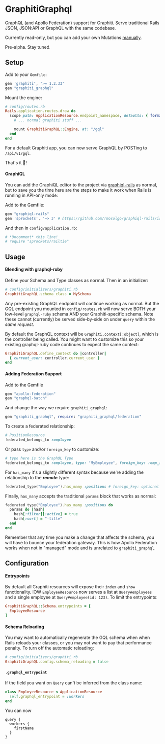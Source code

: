# GraphitiGraphql

GraphQL (and Apollo Federation) support for Graphiti. Serve traditional Rails JSON, JSON:API or GraphQL with the same codebase.

Currently read-only, but you can add your own Mutations [manually](#blending-with-graphql-ruby).

Pre-alpha. Stay tuned.

## Setup

Add to your `Gemfile`:

```rb
gem 'graphiti', ">= 1.2.33"
gem "graphiti_graphql"
```

Mount the engine:

```ruby
# config/routes.rb
Rails.application.routes.draw do
  scope path: ApplicationResource.endpoint_namespace, defaults: { format: :jsonapi } do
    # ... normal graphiti stuff ...

    mount GraphitiGraphQL::Engine, at: "/gql"
  end
end
```

For a default Graphiti app, you can now serve GraphQL by POSTing to `/api/v1/gql`.

That's it 🎉!

#### GraphiQL

You can add the GraphiQL editor to the project via [graphiql-rails](https://github.com/rmosolgo/graphiql-rails) as normal, but to save you the time here are the steps to make it work when Rails is running in API-only mode:

Add to the Gemfile:

```ruby
gem "graphiql-rails"
gem 'sprockets', '~> 3' # https://github.com/rmosolgo/graphiql-rails/issues/53
```

And then in `config/application.rb`:

```ruby
# *Uncomment* this line!
# require "sprockets/railtie"
```

## Usage

#### Blending with graphql-ruby

Define your Schema and Type classes as normal. Then in an initializer:

```ruby
# config/initializers/graphiti.rb
GraphitiGraphQL.schema_class = MySchema
```

Any pre-existing GraphQL endpoint will continue working as normal. But the GQL endpoint you mounted in `config/routes.rb` will now serve BOTH your low-level `graphql-ruby` schema AND your Graphiti-specific schema. Note these cannot (currently) be served side-by-side on under `query` within the *same request*.

By default the GraphQL context will be `Graphiti.context[:object]`, which is the controller being called. You might want to customize this so your existing graphql-ruby code continues to expect the same context:

```ruby
GraphitiGraphQL.define_context do |controller|
  { current_user: controller.current_user }
end
```

#### Adding Federation Support

Add to the Gemfile

```ruby
gem "apollo-federation"
gem "graphql-batch"
```

And change the way we require `graphiti_graphql`:

```ruby
gem "graphiti_graphql", require: "graphiti_graphql/federation"
```

To create a federated relationship:

```ruby
# PositionResource
federated_belongs_to :employee
```

Or pass `type` and/or `foreign_key` to customize:

```ruby
# type here is the GraphQL Type
federated_belongs_to :employee, type: "MyEmployee", foreign_key: :emp_id
```

For `has_many` it's a slightly different syntax because we're adding the relationship to the ***remote*** type:

```ruby
federated_type("Employee").has_many :positions # foreign_key: optional
```

Finally, `has_many` accepts the traditional `params` block that works as normal:

```ruby
federated_type("Employee").has_many :positions do
  params do |hash|
    hash[:filter][:active] = true
    hash[:sort] = "-title"
  end
end
```

Remember that any time you make a change that affects the schema, you will have to bounce your federation gateway. This is how Apollo Federation works when not in "managed" mode and is unrelated to `graphiti_graphql`.

## Configuration

#### Entrypoints

By default all Graphiti resources will expose their `index` and `show` functionality. IOW `EmployeeResource` now serves a list at `Query#employees` and a single employee at `Query#employee(id: 123)`. To limit the entrypoints:

```ruby
GraphitiGraphQL::Schema.entrypoints = [
  EmployeeResource
]
```

#### Schema Reloading

You may want to automatically regenerate the GQL schema when when Rails reloads your classes, or you may not want to pay that performance penalty. To turn off the automatic reloading:

```ruby
# config/initializers/graphiti.rb
GraphitiGraphQL.config.schema_reloading = false
```

#### `.graphql_entrypoint`

If the field you want on `Query` can't be inferred from the class name:

```ruby
class EmployeeResource < ApplicationResource
  self.graphql_entrypoint = :workers
end
```

You can now

```
query {
  workers {
    firstName
  }
}
```
